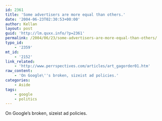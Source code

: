 ```yaml
---
id: 2361
title: 'Some advertisers are more equal than others.'
date: '2004-06-23T02:30:53+00:00'
author: Kellan
layout: post
guid: 'http://lm.quxx.info/?p=2361'
permalink: /2004/06/23/some-advertisers-are-more-equal-than-others/
typo_id:
    - '2359'
mt_id:
    - '2152'
link_related:
    - 'http://www.perrspectives.com/articles/art_gagorder01.htm'
raw_content:
    - 'On Google\''s broken, sizeist ad policies.'
categories:
    - Aside
tags:
    - google
    - politics
---
```


On Google’s broken, sizeist ad policies.